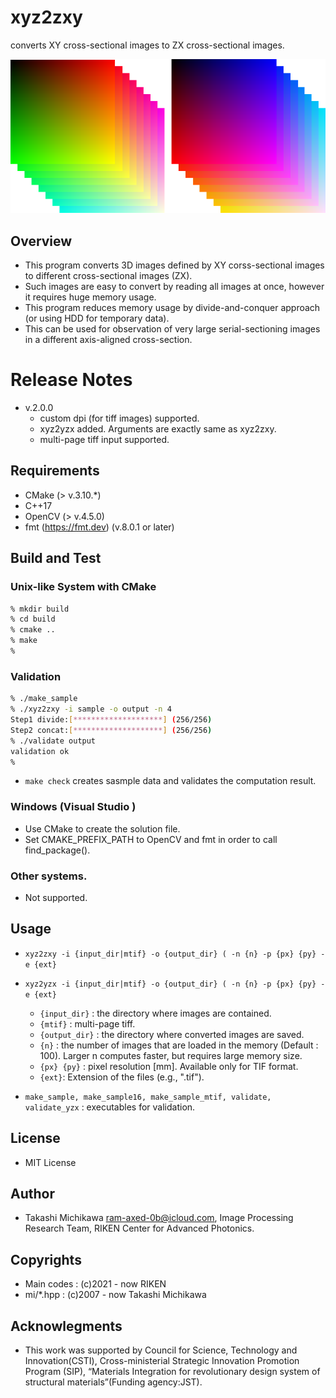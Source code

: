 # xyz2zxy

converts XY cross-sectional images to ZX cross-sectional images.

![Teaser image of xyz2zxy](xyz2zxy_teaser.png "Example of the result.")


## Overview
* This program converts 3D images defined by XY corss-sectional images to different cross-sectional images (ZX).
* Such images are easy to convert by reading all images at once, however it requires huge memory usage. 
* This program reduces memory usage by  divide-and-conquer approach (or using HDD for temporary data).
* This can be used for observation of very large serial-sectioning images in a different axis-aligned cross-section.

# Release Notes
* v.2.0.0
  * custom dpi (for tiff images) supported.
  * xyz2yzx added. Arguments are exactly same as xyz2zxy.
  * multi-page tiff input supported.

## Requirements

* CMake (> v.3.10.*)
* C++17
* OpenCV (> v.4.5.0)
* fmt (https://fmt.dev) (v.8.0.1 or later)  

## Build and Test 
### Unix-like System with CMake 
```bash
% mkdir build
% cd build
% cmake ..
% make  
%
```

### Validation

```bash
% ./make_sample 
% ./xyz2zxy -i sample -o output -n 4
Step1 divide:[********************] (256/256)
Step2 concat:[********************] (256/256)
% ./validate output
validation ok
%
```

* ``make check`` creates sasmple data and validates the computation result.

### Windows (Visual Studio )

* Use CMake to create the solution file.
* Set CMAKE_PREFIX_PATH to OpenCV and fmt in order to call find_package().

### Other systems.

* Not supported.

## Usage

* ``xyz2zxy -i {input_dir|mtif} -o {output_dir} ( -n {n} -p {px} {py} -e {ext} ``
* ``xyz2yzx -i {input_dir|mtif} -o {output_dir} ( -n {n} -p {px} {py} -e {ext} ``
  * ``{input_dir}`` : the directory where images are contained.
  * ``{mtif}`` : multi-page tiff.
  * ``{output_dir}`` : the directory where converted images are saved.
  * ``{n}`` : the number of images that are loaded in the memory (Default : 100). Larger n computes faster, but requires
    large memory size.
  * ``{px} {py}`` : pixel resolution [mm]. Available only for TIF format.
  * ``{ext}``: Extension of the files (e.g., ".tif").

* ``make_sample, make_sample16, make_sample_mtif, validate, validate_yzx`` : executables for validation.
## License 
* MIT License
## Author
* Takashi Michikawa <ram-axed-0b@icloud.com>, Image Processing Research Team, RIKEN Center for Advanced Photonics.
## Copyrights 
* Main codes : (c)2021 - now RIKEN
* mi/*.hpp : (c)2007 - now Takashi Michikawa
## Acknowlegments
* This work was supported by Council for Science, Technology and Innovation(CSTI), Cross-ministerial Strategic Innovation Promotion Program (SIP), “Materials Integration for revolutionary design system of structural materials”(Funding agency:JST).

